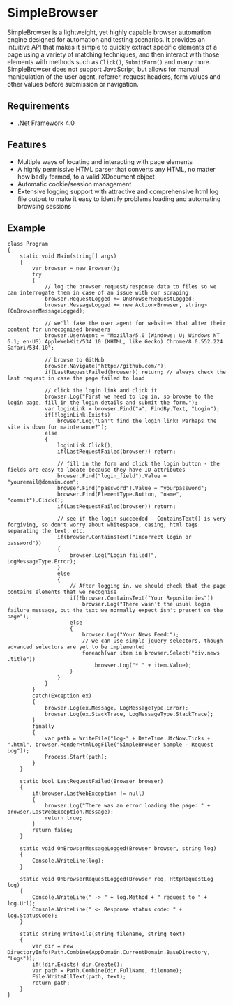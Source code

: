 SimpleBrowser
=============
SimpleBrowser is a lightweight, yet highly capable browser automation engine designed for automation and testing scenarios.
It provides an intuitive API that makes it simple to quickly extract specific elements of a page using a variety of matching
techniques, and then interact with those elements with methods such as `Click()`, `SubmitForm()` and many more. SimpleBrowser
does not support JavaScript, but allows for manual manipulation of the user agent, referrer, request headers, form values and
other values before submission or navigation.

Requirements
------------
* .Net Framework 4.0

Features
--------
* Multiple ways of locating and interacting with page elements
* A highly permissive HTML parser that converts any HTML, no matter how badly formed, to a valid XDocument object
* Automatic cookie/session management
* Extensive logging support with attractive and comprehensive html log file output to make it easy to identify problems loading and automating browsing sessions

Example
-------

	class Program
	{
		static void Main(string[] args)
		{
			var browser = new Browser();
			try
			{
				// log the browser request/response data to files so we can interrogate them in case of an issue with our scraping
				browser.RequestLogged += OnBrowserRequestLogged;
				browser.MessageLogged += new Action<Browser, string>(OnBrowserMessageLogged);

				// we'll fake the user agent for websites that alter their content for unrecognised browsers
				browser.UserAgent = "Mozilla/5.0 (Windows; U; Windows NT 6.1; en-US) AppleWebKit/534.10 (KHTML, like Gecko) Chrome/8.0.552.224 Safari/534.10";

				// browse to GitHub
				browser.Navigate("http://github.com/");
				if(LastRequestFailed(browser)) return; // always check the last request in case the page failed to load

				// click the login link and click it
				browser.Log("First we need to log in, so browse to the login page, fill in the login details and submit the form.");
				var loginLink = browser.Find("a", FindBy.Text, "Login");
				if(!loginLink.Exists)
					browser.Log("Can't find the login link! Perhaps the site is down for maintenance?");
				else
				{
					loginLink.Click();
					if(LastRequestFailed(browser)) return;

					// fill in the form and click the login button - the fields are easy to locate because they have ID attributes
					browser.Find("login_field").Value = "youremail@domain.com";
					browser.Find("password").Value = "yourpassword";
					browser.Find(ElementType.Button, "name", "commit").Click();
					if(LastRequestFailed(browser)) return;

					// see if the login succeeded - ContainsText() is very forgiving, so don't worry about whitespace, casing, html tags separating the text, etc.
					if(browser.ContainsText("Incorrect login or password"))
					{
						browser.Log("Login failed!", LogMessageType.Error);
					}
					else
					{
						// After logging in, we should check that the page contains elements that we recognise
						if(!browser.ContainsText("Your Repositories"))
							browser.Log("There wasn't the usual login failure message, but the text we normally expect isn't present on the page");
						else
						{
							browser.Log("Your News Feed:");
							// we can use simple jquery selectors, though advanced selectors are yet to be implemented
							foreach(var item in browser.Select("div.news .title"))
								browser.Log("* " + item.Value);
						}
					}
				}
			}
			catch(Exception ex)
			{
				browser.Log(ex.Message, LogMessageType.Error);
				browser.Log(ex.StackTrace, LogMessageType.StackTrace);
			}
			finally
			{
				var path = WriteFile("log-" + DateTime.UtcNow.Ticks + ".html", browser.RenderHtmlLogFile("SimpleBrowser Sample - Request Log"));
				Process.Start(path);
			}
		}

		static bool LastRequestFailed(Browser browser)
		{
			if(browser.LastWebException != null)
			{
				browser.Log("There was an error loading the page: " + browser.LastWebException.Message);
				return true;
			}
			return false;
		}

		static void OnBrowserMessageLogged(Browser browser, string log)
		{
			Console.WriteLine(log);
		}

		static void OnBrowserRequestLogged(Browser req, HttpRequestLog log)
		{
			Console.WriteLine(" -> " + log.Method + " request to " + log.Url);
			Console.WriteLine(" <- Response status code: " + log.StatusCode);
		}

		static string WriteFile(string filename, string text)
		{
			var dir = new DirectoryInfo(Path.Combine(AppDomain.CurrentDomain.BaseDirectory, "Logs"));
			if(!dir.Exists) dir.Create();
			var path = Path.Combine(dir.FullName, filename);
			File.WriteAllText(path, text);
			return path;
		}
	}
